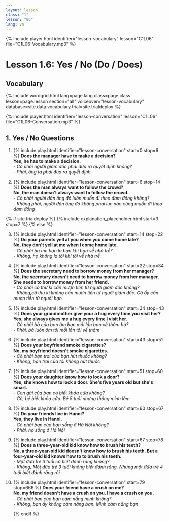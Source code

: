 ```yaml
---
layout: lesson
class: "1"
lesson: "06"
lang: vn
---
```


{% include player.html identifier="lesson-vocabulary" lesson="C1L06" file="C1L06-Vocabulary.mp3" %}
# Lesson 1.6: Yes / No (Do / Does)

## Vocabulary


{% include wordgrid.html lang=page.lang
		class=page.class 
		lesson=page.lesson 
		section="all"
		voiceover="lesson-vocabulary" 
		database=site.data.vocabulary 
		trial=site.trialdeploy %}



{% include player.html identifier="lesson-conversation" lesson="C1L06" file="C1L06-Conversation.mp3" %}

## 1. Yes / No Questions

1. {% include play.html identifier="lesson-conversation" start=0 stop=6 %} **Does the manager have to make a decision?**    
**Yes, he has to make a decision.**    
*- Có phải người giám đốc phải đưa ra quyết định không?*      
*- Phải, ông ta phải đưa ra quyết định.*    

2. {% include play.html identifier="lesson-conversation" start=6 stop=14 %} **Does the man always want to follow the crowd?**    
**No, the man doesn't always want to follow the crowd.**    
*- Có phải người đàn ông đó luôn muốn đi theo đám đông không?*    
*- Không phải, người đàn ông đó không phải lúc nào cũng muốn đi theo đám đông*    


{% if site.trialdeploy %}
	{% include explanation_placeholder.html start=3 stop=7 %}
	{% else %}

3. {% include play.html identifier="lesson-conversation" start=14 stop=22 %} **Do your parents yell at you when you come home late?**    
**No, they don't yell at me when I come home late.**    
*- Có phải ba mẹ bạn la bạn khi bạn về nhà trễ?*    
*- Không, họ không la tôi khi tôi về nhà trễ*    

4. {% include play.html identifier="lesson-conversation" start=22 stop=34 %} **Does the secretary need to borrow money from her manager?**  
**No, the secretary doesn't need to borrow money from her manager. She needs to borrow money from her friend.**  
*- Có phải cô thư kí cần mượn tiền từ người giám đốc không?*  
*- Không,cô thư kí không cần mượn tiền từ người giám đốc. Cô ấy cần mượn tiền từ người bạn*  

5. {% include play.html identifier="lesson-conversation" start=34 stop=43 %} **Does your grandmother give your a hug every time you visit her?**   
**Yes, she always gives me a hug every time I visit her.**   
*- Có phải bà của bạn ôm bạn mỗi lần bạn về thăm bà?*  
*- Phải, bà luôn ôm tôi mỗi lần tôi về thăm*  

6. {% include play.html identifier="lesson-conversation" start=43 stop=51 %} **Does your boyfriend smoke cigarettes?**   
**No, my boyfriend doesn't smoke cigarettes.**  
*- Có phải bạn trai của bạn hút thuốc không?*  
*- Không, bạn trai của tôi không hút thuốc*  

7. {% include play.html identifier="lesson-conversation" start=51 stop=60 %} **Does your daughter know how to lock a door?**   
**Yes, she knows how to lock a door. She's five years old but she's smart.**  
*- Con gái của bạn có biết khóa cửa không?*  
*- Có, bé biết khóa cửa. Bé 5 tuổi nhưng thông minh lắm*  
  
8. {% include play.html identifier="lesson-conversation" start=60 stop=67 %} **Do your friends live in Hanoi?**   
**Yes, they live in Hanoi.**  
*- Có phải bạn của bạn sống ở Hà Nội không?*  
*- Phải, họ sống ở Hà Nội*  
  
9. {% include play.html identifier="lesson-conversation" start=67 stop=78 %} **Does a three-year-old kid know how to brush his teeth?**  
**No, a three-year-old kid doesn't know how to brush his teeth. But a four-year-old kid knows how to to brush his teeth.**  
*- Một đứa trẻ 3 tuổi có biết đánh răng không?*   
*- Không, Một đứa trẻ 3 tuổi không biết đánh răng. Nhưng một đứa trẻ 4 tuổi biết đánh răng rôi*  
  
10. {% include play.html identifier="lesson-conversation" start=79 stop=666 %} **Does your friend have a crush on me?**  
**No, my friend doesn't have a crush on you. I have a crush on you.**  
*- Có phải bạn của bạn cảm nắng mình không?*  
*- Không, bạn ấy không cảm nắng bạn. Mình cảm nắng bạn*  

	{% endif %}